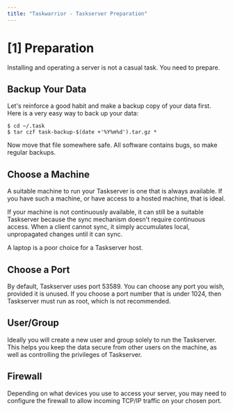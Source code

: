 ```yaml
---
title: "Taskwarrior - Taskserver Preparation"
---
```


# [1] Preparation

Installing and operating a server is not a casual task.
You need to prepare.

## Backup Your Data

Let's reinforce a good habit and make a backup copy of your data first.
Here is a very easy way to back up your data:

```
$ cd ~/.task
$ tar czf task-backup-$(date +'%Y%m%d').tar.gz *
```

Now move that file somewhere safe.
All software contains bugs, so make regular backups.

## Choose a Machine

A suitable machine to run your Taskserver is one that is always available.
If you have such a machine, or have access to a hosted machine, that is ideal.

If your machine is not continuously available, it can still be a suitable Taskserver because the sync mechanism doesn't require continuous access.
When a client cannot sync, it simply accumulates local, unpropagated changes until it can sync.

A laptop is a poor choice for a Taskserver host.

## Choose a Port

By default, Taskserver uses port 53589.
You can choose any port you wish, provided it is unused.
If you choose a port number that is under 1024, then Taskserver must run as root, which is not recommended.

## User/Group

Ideally you will create a new user and group solely to run the Taskserver.
This helps you keep the data secure from other users on the machine, as well as controlling the privileges of Taskserver.

## Firewall

Depending on what devices you use to access your server, you may need to configure the firewall to allow incoming TCP/IP traffic on your chosen port.
